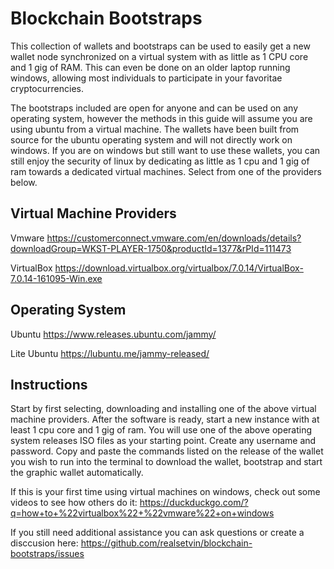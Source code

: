 # Blockchain Bootstraps
This collection of wallets and bootstraps can be used to easily get a new wallet node synchronized on a virtual system with as little as 1 CPU core and 1 gig of RAM. This can even be done on an older laptop running windows, allowing most individuals to participate in your favoritae cryptocurrencies.

The bootstraps included are open for anyone and can be used on any operating system, however the methods in this guide will assume you are using ubuntu from a virtual machine. The wallets have been built from source for the ubuntu operating system and will not directly work on windows. If you are on windows but still want to use these wallets, you can still enjoy the security of linux by dedicating as little as 1 cpu and 1 gig of ram towards a dedicated virtual machines. Select from one of the providers below.

## Virtual Machine Providers
Vmware
https://customerconnect.vmware.com/en/downloads/details?downloadGroup=WKST-PLAYER-1750&productId=1377&rPId=111473

VirtualBox
https://download.virtualbox.org/virtualbox/7.0.14/VirtualBox-7.0.14-161095-Win.exe

## Operating System
Ubuntu
https://www.releases.ubuntu.com/jammy/

Lite Ubuntu 
https://lubuntu.me/jammy-released/

## Instructions
Start by first selecting, downloading and installing one of the above virtual machine providers. After the software is ready, start a new instance with at least 1 cpu core and 1 gig of ram. You will use one of the above operating system releases ISO files as your starting point. Create any username and password. Copy and paste the commands listed on the release of the wallet you wish to run into the terminal to download the wallet, bootstrap and start the graphic wallet automatically.

If this is your first time using virtual machines on windows, check out some videos to see how others do it:
https://duckduckgo.com/?q=how+to+%22virtualbox%22+%22vmware%22+on+windows

If you still need additional assistance you can ask questions or create a disccusion here:
https://github.com/realsetvin/blockchain-bootstraps/issues
